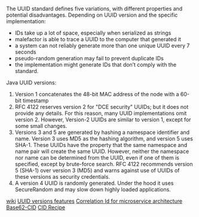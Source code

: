 The UUID standard defines five variations, with different properties and potential disadvantages. Depending on UUID version and the specific implementation:

- IDs take up a lot of space, especially when serialized as strings
- malefactor is able to trace a UUID to the computer that generated it
- a system can not reliably generate more than one unique UUID every 7 seconds
- pseudo-random generation may fail to prevent duplicate IDs
- the implementation might generate IDs that don’t comply with the standard.

Java UUID versions:

1. Version 1 concatenates the 48-bit MAC address of the node with a 60-bit timestamp
2. RFC 4122 reserves version 2 for "DCE security" UUIDs; but it does not provide any details. For this reason, many UUID implementations omit version 2. However, Version-2 UUIDs are similar to version 1, except for some small changes.
3. Versions 3 and 5 are generated by hashing a namespace identifier and name. Version 3 uses MD5 as the hashing algorithm, and version 5 uses SHA-1. These UUIDs have the property that the same namespace and name pair will create the same UUID. However, neither the namespace nor name can be determined from the UUID, even if one of them is specified, except by brute-force search. RFC 4122 recommends version 5 (SHA-1) over version 3 (MD5) and warns against use of UUIDs of these versions as security credentials.
4. A version 4 UUID is randomly generated. Under the hood it uses SecureRandom and may slow down highly loaded applications.

[wiki](https://en.wikipedia.org/wiki/Universally_unique_identifier)
[UUID versions features](https://www.sohamkamani.com/uuid-versions-explained/)
[Correlation Id for microservice architecture](https://hilton.org.uk/blog/microservices-correlation-id)
[Base62-CID](https://www.bandwidth.com/blog/a-recipe-for-adding-correlation-ids-in-java-microservices/)
[CID Recipe](https://www.bandwidth.com/blog/a-recipe-for-adding-correlation-ids-in-java-microservices)
